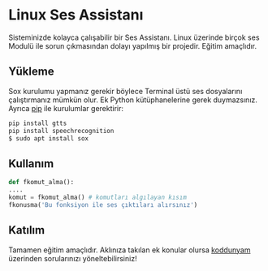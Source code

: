 # Linux Ses Assistanı

Sisteminizde kolayca çalışabilir bir Ses Assistanı. Linux üzerinde birçok ses Modulü ile sorun çıkmasından dolayı yapılmış bir projedir. Eğitim amaçlıdır. 

## Yükleme

Sox kurulumu yapmanız gerekir böylece Terminal üstü ses dosyalarını çalıştırmanız mümkün olur. Ek Python kütüphanelerine gerek duymazsınız. Ayrıca [pip](https://pip.pypa.io/en/stable/) ile kurulumlar gerektirir:

```bash
pip install gtts
pip install speechrecognition
$ sudo apt install sox
```

## Kullanım

```python
def fkomut_alma():
....
komut = fkomut_alma() # komutları algılayan kısım
fkonusma('Bu fonksiyon ile ses çıktıları alırsınız')
```

## Katılım
Tamamen eğitim amaçlıdır. Aklınıza takılan ek konular olursa [koddunyam](http://forum.koddunyam.net) üzerinden sorularınızı yöneltebilirsiniz!
